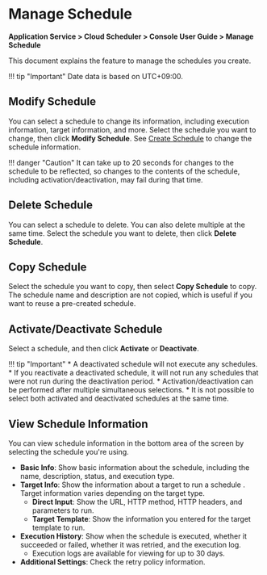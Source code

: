 # Manage Schedule
**Application Service > Cloud Scheduler > Console User Guide > Manage Schedule**

This document explains the feature to manage the schedules you create.

!!! tip "Important"
    Date data is based on UTC+09:00.

## Modify Schedule
You can select a schedule to change its information, including execution information, target information, and more. Select the schedule you want to change, then click **Modify Schedule**. See [Create Schedule](create-schedule) to change the schedule information.

!!! danger "Caution"
    It can take up to 20 seconds for changes to the schedule to be reflected, so changes to the contents of the schedule, including activation/deactivation, may fail during that time.
    


## Delete Schedule
You can select a schedule to delete. You can also delete multiple at the same time. Select the schedule you want to delete, then click **Delete Schedule**.

## Copy Schedule
Select the schedule you want to copy, then select **Copy Schedule** to copy.
The schedule name and description are not copied, which is useful if you want to reuse a pre-created schedule.

## Activate/Deactivate Schedule
Select a schedule, and then click **Activate** or **Deactivate**.

!!! tip "Important"
    * A deactivated schedule will not execute any schedules.
    * If you reactivate a deactivated schedule, it will not run any schedules that were not run during the deactivation period.
    * Activation/deactivation can be performed after multiple simultaneous selections.
    * It is not possible to select both activated and deactivated schedules at the same time.

## View Schedule Information
You can view schedule information in the bottom area of the screen by selecting the schedule you're using.

* **Basic Info**: Show basic information about the schedule, including the name, description, status, and execution type.
* **Target Info**: Show the information about a target to run a schedule . Target information varies depending on the target type.
    * **Direct Input**: Show the URL, HTTP method, HTTP headers, and parameters to run.
    * **Target Template**: Show the information you entered for the target template to run.
* **Execution History**: Show when the schedule is executed, whether it succeeded or failed, whether it was retried, and the execution log.
    * Execution logs are available for viewing for up to 30 days.
* **Additional Settings**: Check the retry policy information.
